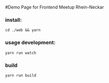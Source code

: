 
#Demo Page for Frontend Meetup Rhein-Neckar

### install:

`cd ./web && yarn`


### usage development: 

`yarn run watch`

### build

`yarn run build`